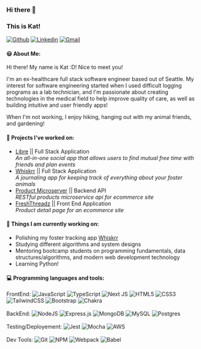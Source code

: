 ### Hi there 👋 
### This is Kat! 

[![Github](https://img.shields.io/badge/-Github-000?style=flat&logo=Github&logoColor=white)](https://github.com/katto030)
[![Linkedin](https://img.shields.io/badge/-LinkedIn-blue?style=flat&logo=Linkedin&logoColor=white)](https://www.linkedin.com/in/katkgao/)
[![Gmail](https://img.shields.io/badge/-Gmail-c14438?style=flat&logo=Gmail&logoColor=white)](mailto:katg726@gmail.com)

#### 😃 About Me:
Hi there! My name is Kat :D! Nice to meet you! 

I'm an ex-healthcare full stack software engineer based out of Seattle. My interest for software engineering started when I used difficult logging programs as a lab technician, and I'm passionate about creating technologies in the medical field to help improve quality of care, as well as building intuitive and user friendly apps!

When I'm not working, I enjoy hiking, hanging out with my animal friends, and gardening! 

#### :dizzy: Projects I've worked on:
- [Libre](https://github.com/Blue-Ocean-3-Bowser/libre) || Full Stack Application <br>
*An all-in-one social app that allows users to find mutual free time with friends and plan events*
- [Whiskrr](https://github.com/katto030/Whiskrr) || Full Stack Application <br>
*A journaling app for keeping track of everything about your foster animals*
- [Product Microserver](https://github.com/SDC-NightWing/FreshThreadz-Products) || Backend API <br>
*RESTful products microservice api for ecommerce site*
- [FreshThreadz](https://github.com/FEC-Boy-Meets-World/rfp2207-fec) || Front End Application <br>
*Product detail page for an ecommerce site*

#### 🌱 Things I am currently working on: 
- Polishing my foster tracking app [Whiskrr](https://github.com/katto030/Whiskrr)
- Studying different algorithms and system designs
- Mentoring bootcamp students on programming fundamentals, data structures/algorithms, and modern web development technology
- Learning Python!

#### :computer: Programming languages and tools:
FrontEnd: ![JavaScript](https://img.shields.io/badge/javascript-%23323330.svg?style=for-the-badge&logo=javascript&logoColor=%23F7DF1E)
![TypeScript](https://img.shields.io/badge/typescript-%23007ACC.svg?style=for-the-badge&logo=typescript&logoColor=white)
![Next JS](https://img.shields.io/badge/Next-black?style=for-the-badge&logo=next.js&logoColor=white)
![HTML5](https://img.shields.io/badge/html5-%23E34F26.svg?style=for-the-badge&logo=html5&logoColor=white)
![CSS3](https://img.shields.io/badge/css3-%231572B6.svg?style=for-the-badge&logo=css3&logoColor=white)
![TailwindCSS](https://img.shields.io/badge/tailwindcss-%2338B2AC.svg?style=for-the-badge&logo=tailwind-css&logoColor=white)
![Bootstrap](https://img.shields.io/badge/bootstrap-%23563D7C.svg?style=for-the-badge&logo=bootstrap&logoColor=white)
![Chakra](https://img.shields.io/badge/chakra-%234ED1C5.svg?style=for-the-badge&logo=chakraui&logoColor=white) 
<br></br>
BackEnd: ![NodeJS](https://img.shields.io/badge/node.js-6DA55F?style=for-the-badge&logo=node.js&logoColor=white)
![Express.js](https://img.shields.io/badge/express.js-%23404d59.svg?style=for-the-badge&logo=express&logoColor=%2361DAFB)
![MongoDB](https://img.shields.io/badge/MongoDB-%234ea94b.svg?style=for-the-badge&logo=mongodb&logoColor=white)
![MySQL](https://img.shields.io/badge/mysql-%2300f.svg?style=for-the-badge&logo=mysql&logoColor=white)
![Postgres](https://img.shields.io/badge/postgres-%23316192.svg?style=for-the-badge&logo=postgresql&logoColor=white) 
<br></br>
Testing/Deployement: ![Jest](https://img.shields.io/badge/-jest-%23C21325?style=for-the-badge&logo=jest&logoColor=white)
![Mocha](https://img.shields.io/badge/-mocha-%238D6748?style=for-the-badge&logo=mocha&logoColor=white)
![AWS](https://img.shields.io/badge/AWS-%23FF9900.svg?style=for-the-badge&logo=amazon-aws&logoColor=white) 
<br></br>
Dev Tools: ![Git](https://img.shields.io/badge/git-%23F05033.svg?style=for-the-badge&logo=git&logoColor=white)
![NPM](https://img.shields.io/badge/NPM-%23000000.svg?style=for-the-badge&logo=npm&logoColor=white)
![Webpack](https://img.shields.io/badge/webpack-%238DD6F9.svg?style=for-the-badge&logo=webpack&logoColor=black)
![Babel](https://img.shields.io/badge/Babel-F9DC3e?style=for-the-badge&logo=babel&logoColor=black)
